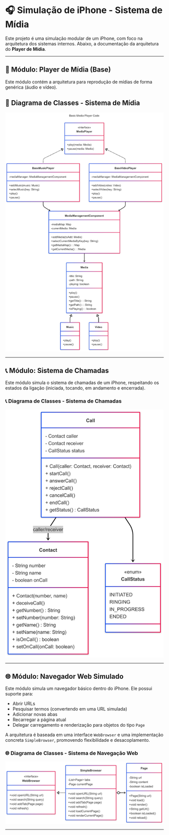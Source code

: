 # 🎧 Simulação de iPhone - Sistema de Mídia

Este projeto é uma simulação modular de um iPhone, com foco na arquitetura dos sistemas internos. Abaixo, a documentação da arquitetura do **Player de Mídia**.

---

## 🎵 Módulo: Player de Mídia (Base)

Este módulo contém a arquitetura para reprodução de mídias de forma genérica (áudio e vídeo).

## 🎵 Diagrama de Classes - Sistema de Mídia

![Diagrama de Classes](./diagrams/Editor%20_%20Mermaid%20Chart-2025-06-16-170025.png)

---

## 📞 Módulo: Sistema de Chamadas

Este módulo simula o sistema de chamadas de um iPhone, respeitando os estados da ligação (iniciada, tocando, em andamento e encerrada).

### 📞 Diagrama de Classes - Sistema de Chamadas
![Diagrama de Classes](diagrams/Editor%20_%20Mermaid%20Chart-2025-06-16-173704.png)

---

## 🌐 Módulo: Navegador Web Simulado

Este módulo simula um navegador básico dentro do iPhone. Ele possui suporte para:

- Abrir URLs
- Pesquisar termos (convertendo em uma URL simulada)
- Adicionar novas abas
- Recarregar a página atual
- Delegar carregamento e renderização para objetos do tipo `Page`

A arquitetura é baseada em uma interface `WebBrowser` e uma implementação concreta `SimpleBrowser`, promovendo flexibilidade e desacoplamento.

### 🌐 Diagrama de Classes - Sistema de Navegação Web

![Diagrama de Classes](./diagrams/Editor%20_%20Mermaid%20Chart-2025-06-16-175750.png)

---
